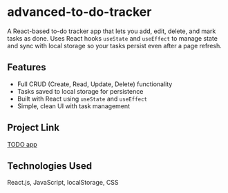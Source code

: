 # advanced-to-do-tracker

A React-based to-do tracker app that lets you add, edit, delete, and mark tasks as done. Uses React hooks `useState` and `useEffect` to manage state and sync with local storage so your tasks persist even after a page refresh.

## Features

- Full CRUD (Create, Read, Update, Delete) functionality
- Tasks saved to local storage for persistence
- Built with React using `useState` and `useEffect`
- Simple, clean UI with task management

## Project Link

[TODO app](https://todo-app-reactjs-xi.vercel.app/)

## Technologies Used

React.js, JavaScript, localStorage, CSS

